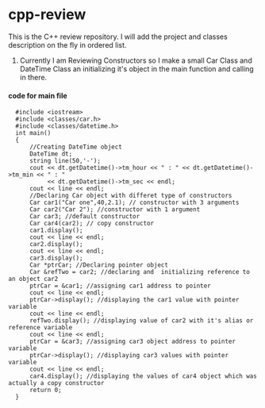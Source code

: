# cpp-review
This is the C++ review repository.
I will add the project and classes description on the fly in ordered list.

1. Currently I am Reviewing Constructors so I make a small Car Class and DateTime Class an initializing it's object in the main function and calling in there.
#### code for main file
```
  #include <iostream>
  #include <classes/car.h>
  #include <classes/datetime.h>
  int main()
  {
      //Creating DateTime object
      DateTime dt;
      string line(50,'-');
      cout << dt.getDatetime()->tm_hour << " : " << dt.getDatetime()->tm_min << " : " 
           << dt.getDatetime()->tm_sec << endl;
      cout << line << endl;
      //Declaring Car object with differet type of constructors
      Car car1("Car one",40,2.1); // constructor with 3 arguments
      Car car2("Car 2"); //constructor with 1 argument
      Car car3; //default constructor
      Car car4(car2); // copy constructor
      car1.display();
      cout << line << endl;
      car2.display();
      cout << line << endl;
      car3.display();
      Car *ptrCar; //Declaring pointer object
      Car &refTwo = car2; //declaring and  initializing reference to an object car2
      ptrCar = &car1; //assigning car1 address to pointer
      cout << line << endl;
      ptrCar->display(); //displaying the car1 value with pointer variable
      cout << line << endl;
      refTwo.display(); //displaying value of car2 with it's alias or reference variable
      cout << line << endl;
      ptrCar = &car3; //assigning car3 object address to pointer variable
      ptrCar->display(); //displaying car3 values with pointer variable
      cout << line << endl;
      car4.display(); //displaying the values of car4 object which was actually a copy constructor
      return 0;
  }
```
